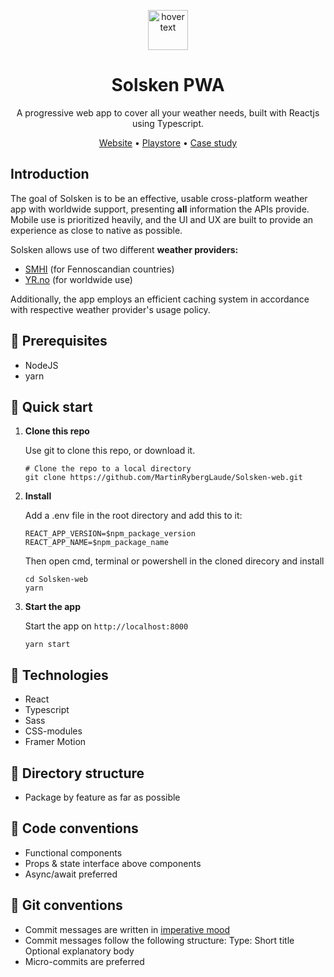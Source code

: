<p align="center">
   <img src="https://github.com/MartinRybergLaude/Solsken-PWA/blob/master/public/logo512.png?raw=true" width="64" title="hover text">
</p>
<h1 align="center">
  Solsken PWA
</h1>
<p align="center">
  A progressive web app to cover all your weather needs, built with Reactjs using Typescript.
</p>
<p align="center">
    <a href="https://solsken.app">Website</a>
  • <a href="https://play.google.com/store/apps/details?id=app.solsken.twa">Playstore</a>
  • <a href="https://mrlaude.com/work/solsken">Case study</a>
</p>

## Introduction

The goal of Solsken is to be an effective, usable cross-platform weather app with worldwide support, presenting **all** information the APIs provide. Mobile use is prioritized heavily, and the UI and UX are built to provide an experience as close to native as possible. 

Solsken allows use of two different **weather providers:** 
- [SMHI](https://opendata.smhi.se/) (for Fennoscandian countries)
- [YR.no](https://developer.yr.no/) (for worldwide use)
 
Additionally, the app employs an efficient caching system in accordance with respective weather provider's usage policy.

## 📄 Prerequisites

- NodeJS
- yarn

## 🚀 Quick start

1.  **Clone this repo**

    Use git to clone this repo, or download it.

    ```shell
    # Clone the repo to a local directory
    git clone https://github.com/MartinRybergLaude/Solsken-web.git
    ```

2.  **Install**

    Add a .env file in the root directory and add this to it:

    ```shell
    REACT_APP_VERSION=$npm_package_version
    REACT_APP_NAME=$npm_package_name
    ```

    Then open cmd, terminal or powershell in the cloned direcory and install

    ```shell
    cd Solsken-web
    yarn
    ```

3.  **Start the app**

    Start the app on `http://localhost:8000`

    ```shell
    yarn start
    ```

## 🧐 Technologies

- React
- Typescript
- Sass
- CSS-modules
- Framer Motion

## 📁 Directory structure

- Package by feature as far as possible

## 📑 Code conventions

- Functional components
- Props & state interface above components
- Async/await preferred

## 📑 Git conventions

- Commit messages are written in <a href="https://en.wikipedia.org/wiki/Imperative_mood">imperative mood</a>
- Commit messages follow the following structure:
  Type: Short title
  Optional explanatory body
- Micro-commits are preferred
